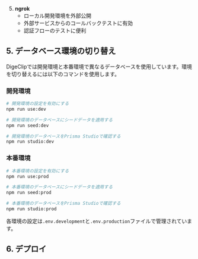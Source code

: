 5. **ngrok**
   - ローカル開発環境を外部公開
   - 外部サービスからのコールバックテストに有効
   - 認証フローのテストに便利

## 5. データベース環境の切り替え

DigeClipでは開発環境と本番環境で異なるデータベースを使用しています。環境を切り替えるには以下のコマンドを使用します。

### 開発環境

```bash
# 開発環境の設定を有効にする
npm run use:dev

# 開発環境のデータベースにシードデータを適用する
npm run seed:dev

# 開発環境のデータベースをPrisma Studioで確認する
npm run studio:dev
```

### 本番環境

```bash
# 本番環境の設定を有効にする
npm run use:prod

# 本番環境のデータベースにシードデータを適用する
npm run seed:prod

# 本番環境のデータベースをPrisma Studioで確認する
npm run studio:prod
```

各環境の設定は`.env.development`と`.env.production`ファイルで管理されています。

## 6. デプロイ